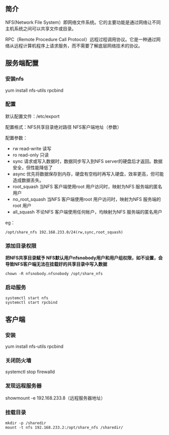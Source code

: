 ## 简介
NFS(Network File System）即网络文件系统。它的主要功能是通过网络让不同主机系统之间可以共享文件或目录。

RPC（Remote Procedure Call Protocol）远程过程调用协议。它是一种通过网络从远程计算机程序上请求服务，而不需要了解底层网络技术的协议。

## 服务端配置
### 安装nfs
yum install nfs-utils rpcbind

### 配置
默认配置文件：/etc/export

配置格式：NFS共享目录绝对路径    NFS客户端地址（参数）

配置参数：
* rw             read-write   读写
* ro             read-only    只读
* sync           请求或写入数据时，数据同步写入到NFS server的硬盘后才返回。数据安全，但性能降低了
* async          优先将数据保存到内存，硬盘有空档时再写入硬盘，效率更高，但可能造成数据丢失。
* root_squash    当NFS 客户端使用root 用户访问时，映射为NFS 服务端的匿名用户
* no_root_squash 当NFS 客户端使用root 用户访问时，映射为NFS 服务端的root 用户
* all_squash     不论NFS 客户端使用任何帐户，均映射为NFS 服务端的匿名用户

eg：
```
/opt/share_nfs 192.168.233.0/24(rw,sync,root_squash)
```

### 添加目录权限
**把NFS共享目录赋予 NFS默认用户nfsnobody用户和用户组权限，如不设置，会导致NFS客户端无法在挂载好的共享目录中写入数据**
```shell
chown -R nfsnobody.nfsnobody /opt/share_nfs
```

### 启动服务
```shell
systemctl start nfs
systemctl start rpcbind
```

## 客户端
### 安装
yum install nfs-utils rpcbind

### 关闭防火墙
systemctl stop firewalld

### 发现远程服务器
showmount -e 192.168.233.8（远程服务器地址）

### 挂载目录
```shell
mkdir -p /sharedir
mount -t nfs 192.168.233.2:/opt/share_nfs /sharedir/
```
